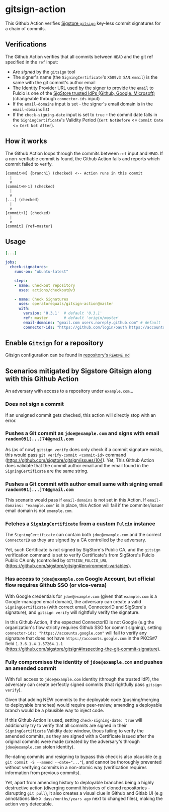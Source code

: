 # gitsign-action

This Github Action verifies [Sigstore `gitsign`](https://github.com/sigstore/gitsign) key-less commit signatures for a chain of commits.

## Verifications

The Github Action verifies that all commits between `HEAD` and the git ref specified in the `ref` input:

* Are *signed* by the `gitsign` tool
* The signer's name (the `SigningCertificate`'s `X509v3 SAN:email`) is the same with the git commit's author email
* The Identity Provider URL used by the signer to provide the `email` to Fulcio is one of the [SigStore trusted IdPs (Github, Google, Microsoft)](https://github.com/sigstore/gitsign/tree/master#file-config) (changeable through `connector-ids` input)
* If the `email-domains` input is set - the signer's email domain is in the `email-domains` list
* If the `check-signing-date` input is set to `true` - the commit date falls in the `SigningCertificate`'s Validity Period (`Cert NotBefore` <= `Commit Date` <= `Cert Not After`).

## How it works

The Github Action loops through the commits between `ref` input and `HEAD`.
If a non-verifiable commit is found, the Github Action fails and reports which commit failed to verify.

```
[commit+N] {branch1} (checked) <-- Action runs in this commit
  |
  v
[commit+N-1] (checked)
  |
  v
[...] (checked)
  |
  v
[commit+1] (checked)
  |
  v
[commit] {ref=master}
```

## Usage

```yaml
[...]

jobs:
  check-signatures:
    runs-on: "ubuntu-latest"

    steps:
    - name: Checkout repository
      uses: actions/checkout@v3

    - name: Check Signatures
      uses: operatorequals/gitsign-action@master
      with:
        version: '0.3.1'  # default '0.3.1'
        ref: master	      # default 'origin/master'
        email-domains: "gmail.com users.noreply.github.com" # default ''
        connector-ids: "https://github.com/login/oauth https://accounts.google.com" # default 'Github, Google, Microsoft'

```

## Enable `Gitsign` for a repository

Gitsign configuration can be found in [repository's `README.md`](https://github.com/sigstore/gitsign#configuration)


## Scenarios mitigated by Sigstore Gitsign along with this Github Action

An adversary with access to a repository under `example.com`...

### Does not sign a commit

If an unsigned commit gets checked, this action will directly stop with an error.

### Pushes a Git commit as `jdoe@example.com` and signs with email `random091[...]74@gmail.com`

As (as of now) `gitsign verify` does only check if a commit signature exists, this would pass `git verify-commit <commit-id>`
 command (https://github.com/sigstore/gitsign/issues/104).
 Yet, This Github Action does validate that the commit author email and the email found in the `SigningCertificate` are the same string.

### Pushes a Git commit with author email same with signing email `random091[...]74@gmail.com`

This scenario would pass if `email-domains` is not set in this Action. If `email-domains: "example.com"` is in place,
this Action will fail if the commiter/issuer email domain is not `example.com`.

### Fetches a `SigningCertificate` from a custom [`Fulcio`](https://github.com/sigstore/fulcio) instance

The `SigningCertificate` can contain both `jdoe@example.com` and the correct `ConnectorID` as they are signed by a CA controlled by the adversary.

Yet, such Certificate is not signed by SigStore's Public CA, and the `gitsign` verification command is set to verify Certificate's from SigStore's Fulcio Public CA only (controlled by `GITSIGN_FULCIO_URL` (https://github.com/sigstore/gitsign#environment-variables).

### Has access to `jdoe@example.com` Google Account, but official flow requires Github SSO (or vice-versa)

With Google credentials for `jdoe@example.com` (given that `example.com` is a Google-managed email domain),
the adversary can create a valid `SigningCertificate` (with correct email, ConnectorID and SigStore's signature),
and `gitsign verify` will rightfully verify the signature.

In this Github Action, if the expected ConnectorID is not Google (e.g the organization's flow strictly requires Github SSO
for commit signing), setting `connector-ids: "https://accounts.google.com"` will fail to verify any signature that does not
have `https://accounts.google.com` in the PKCS#7 field `1.3.6.1.4.1.57264.1.1` (https://github.com/sigstore/gitsign#inspecting-the-git-commit-signature).

### Fully compromises the identity of `jdoe@example.com` and pushes an amended commit

With full access to `jdoe@example.com` identity (through the trusted IdP), the adversary can create perfectly signed commits
(that rightfully pass `gitsign verify`).

Given that adding NEW commits to the deployable code (pushing/merging to deployable branches) would require peer-review, amending a deployable branch would be a plausible way to inject code.

If this Github Action is used, setting `check-signing-date: true` will additionally try to verify that all commits are signed in their
`SigningCertificate` Validity date window, thous failing to verify the amended commits, as they are signed with a Certificate issued
after the original commits were made (created by the adversary's through `jdoe@example.com` stolen identity).

Re-dating commits and resigning to bypass this check is also plausible (e.g `git commit -S --amend --date="..."`), and cannot be thoroughly
prevented without verifying commits in a non-atomic way (verification requires information from previous commits).

Yet, apart from amending history to deployable branches being a highly destructive action (diverging commit histories of cloned repositories - disrupting `git pull`), it also creates a visual clue in Github and Gitlab UI (e.g annotations like `X days/months/years ago` next to changed files), making the action very detectable.
